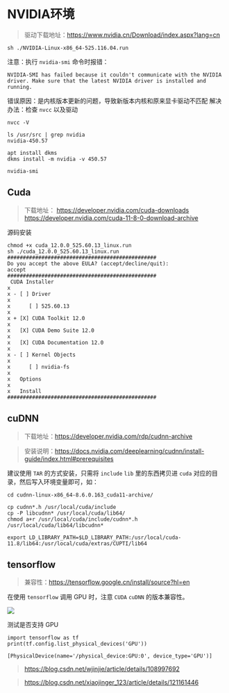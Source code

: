 # NVIDIA环境

> 驱动下载地址：https://www.nvidia.cn/Download/index.aspx?lang=cn

```shell
sh ./NVIDIA-Linux-x86_64-525.116.04.run
```
注意：执行 `nvidia-smi` 命令时报错：
```shell
NVIDIA-SMI has failed because it couldn't communicate with the NVIDIA driver. Make sure that the latest NVIDIA driver is installed and running.
```
错误原因：是内核版本更新的问题，导致新版本内核和原来显卡驱动不匹配
解决办法：检查 `nvcc` 以及驱动
```shell
nvcc -V

ls /usr/src | grep nvidia
nvidia-450.57

apt install dkms
dkms install -m nvidia -v 450.57

nvidia-smi
```

## Cuda
> 下载地址：
> https://developer.nvidia.com/cuda-downloads
> https://developer.nvidia.com/cuda-11-8-0-download-archive

源码安装
```shell
chmod +x cuda_12.0.0_525.60.13_linux.run
sh ./cuda_12.0.0_525.60.13_linux.run
################################################
Do you accept the above EULA? (accept/decline/quit):
accept
################################################
 CUDA Installer                                                               x
x - [ ] Driver                                                                 x
x      [ ] 525.60.13                                                           x
x + [X] CUDA Toolkit 12.0                                                      x
x   [X] CUDA Demo Suite 12.0                                                   x
x   [X] CUDA Documentation 12.0                                                x
x - [ ] Kernel Objects                                                         x
x      [ ] nvidia-fs                                                           x
x   Options                                                                    x
x   Install
################################################
```

## cuDNN
> 下载地址：https://developer.nvidia.com/rdp/cudnn-archive

>安装说明：https://docs.nvidia.com/deeplearning/cudnn/install-guide/index.html#prerequisites

建议使用 `TAR` 的方式安装，只需将 `include` `lib` 里的东西拷贝进 `cuda` 对应的目录，然后写入环境变量即可，如：
```shell
cd cudnn-linux-x86_64-8.6.0.163_cuda11-archive/

cp cudnn*.h /usr/local/cuda/include
cp -P libcudnn* /usr/local/cuda/lib64/
chmod a+r /usr/local/cuda/include/cudnn*.h /usr/local/cuda/lib64/libcudnn*

export LD_LIBRARY_PATH=$LD_LIBRARY_PATH:/usr/local/cuda-11.8/lib64:/usr/local/cuda/extras/CUPTI/lib64
```

## tensorflow

> 兼容性：https://tensorflow.google.cn/install/source?hl=en


在使用 `tensorflow` 调用 GPU 时，注意 `CUDA` `cuDNN` 的版本兼容性。

![](/media/202306/2023-06-02_140817_2992010.4506267745364454.png)

测试是否支持 GPU
```shell
import tensorflow as tf
print(tf.config.list_physical_devices('GPU'))

[PhysicalDevice(name='/physical_device:GPU:0', device_type='GPU')]
```


> https://blog.csdn.net/wjinjie/article/details/108997692

> https://blog.csdn.net/xiaojinger_123/article/details/121161446